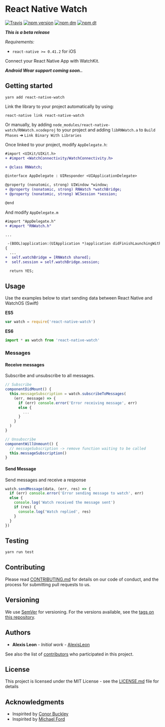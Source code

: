 # React Native Watch

[![Travis](https://img.shields.io/travis/alexisleon/react-native-watch.svg?maxAge=2592000)](https://travis-ci.org/alexisleon/react-native-watch)
[![npm version](https://img.shields.io/npm/v/react-native-watch.svg)](https://www.npmjs.com/package/react-native-watch)
[![npm dm](https://img.shields.io/npm/dm/react-native-watch.svg)](https://www.npmjs.com/package/react-native-watch)
[![npm dt](https://img.shields.io/npm/dt/react-native-watch.svg)](https://www.npmjs.com/package/react-native-watch)


***This is a beta release***

*Requirements:*

* `react-native >= 0.41.2` for iOS

Connect your React Native App with WatchKit.

***Android Wear support coming soon..***

## Getting started

```
yarn add react-native-watch
```

Link the library to your project automatically by using:

```
react-native link react-native-watch
```

Or manually, by adding `node_modules/react-native-watch/RNWatch.xcodeproj` to your project and adding `libRNWatch.a` to `Build Phases` ➜ `Link Binary With Libraries`

Once linked to your project, modify `AppDelegate.h`:

```diff
#import <UIKit/UIKit.h>
+ #import <WatchConnectivity/WatchConnectivity.h>

+ @class RNWatch;

@interface AppDelegate : UIResponder <UIApplicationDelegate>

@property (nonatomic, strong) UIWindow *window;
+ @property (nonatomic, strong) RNWatch *watchBridge;
+ @property (nonatomic, strong) WCSession *session;

@end
```

And modify `AppDelegate.m`

```diff
#import "AppDelegate.h"
+ #import "RNWatch.h"

...

 -(BOOL)application:(UIApplication *)application didFinishLaunchingWithOptions:(NSDictionary *)launchOptions
{
  ...
+  self.watchBridge = [RNWatch shared];
+  self.session = self.watchBridge.session;

  return YES;
```

## Usage

Use the examples below to start sending data between React Native and WatchOS (Swift)

**ES5**
```javascript
var watch = require('react-native-watch')
```

**ES6**
```javascript
import * as watch from 'react-native-watch'
```

### Messages

#### Receive messages

Subscribe and unsubscribe to all messages.

```javascript
// Subscribe
componentDidMount() {
  this.messageSubscription = watch.subscribeToMessages(
    (err, message) => {
      if (err) console.error('Error receiving message', err)
      else {
        ...
      }
    }
  )
}

// Unsubscribe
componentWillUnmount() {
  // messageSubscription -> remove function waiting to be called
  this.messageSubscription()
}
```

#### Send Message

Send messages and receive a response

```javascript
watch.sendMessage(data, (err, res) => {
  if (err) console.error('Error sending message to watch', err)
  else {
    console.log('Watch received the message sent')
    if (res) {
      console.log('Watch replied', res)
    }
  }
})
```

## Testing

```bash
yarn run test
```

## Contributing

Please read [CONTRIBUTING.md](CONTRIBUTING.md) for details on our code of conduct, and the process for submitting pull requests to us.

## Versioning

We use [SemVer](http://semver.org/) for versioning. For the versions available, see the [tags on this repository](https://github.com/alexisleon/react-native-watch/tags).

## Authors

* **Alexis Leon** - *Initial work* - [AlexisLeon](https://github.com/AlexisLeon)

See also the list of [contributors](https://github.com/alexisleon/react-native-watch/contributors) who participated in this project.

## License

This project is licensed under the MIT License - see the [LICENSE.md](LICENSE.md) file for details

## Acknowledgments

* Inspirited by [Conor Buckley](https://github.com/conorbuck/react-native-watch.git)
* Inspirited by [Michael Ford](https://github.com/mtford90/react-native-watch-connectivity)
